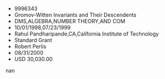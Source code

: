 
* 9996343
* Gromov-Witten Invariants and Their Descendents
* DMS,ALGEBRA,NUMBER THEORY,AND COM
* 10/01/1998,07/23/1999
* Rahul Pandharipande,CA,California Institute of Technology
* Standard Grant
* Robert Perlis
* 08/31/2000
* USD 30,030.00

nan
